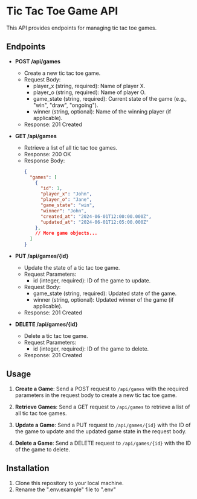 # Tic Tac Toe Game API

This API provides endpoints for managing tic tac toe games.

## Endpoints

- **POST /api/games**
  - Create a new tic tac toe game.
  - Request Body:
    - player_x (string, required): Name of player X.
    - player_o (string, required): Name of player O.
    - game_state (string, required): Current state of the game (e.g., "win", "draw", "ongoing").
    - winner (string, optional): Name of the winning player (if applicable).
  - Response: 201 Created

- **GET /api/games**
  - Retrieve a list of all tic tac toe games.
  - Response: 200 OK
  - Response Body:
    ```json
    {
      "games": [
        {
          "id": 1,
          "player_x": "John",
          "player_o": "Jane",
          "game_state": "win",
          "winner": "John",
          "created_at": "2024-06-01T12:00:00.000Z",
          "updated_at": "2024-06-01T12:05:00.000Z"
        },
        // More game objects...
      ]
    }
    ```

- **PUT /api/games/{id}**
  - Update the state of a tic tac toe game.
  - Request Parameters:
    - id (integer, required): ID of the game to update.
  - Request Body:
    - game_state (string, required): Updated state of the game.
    - winner (string, optional): Updated winner of the game (if applicable).
  - Response: 201 Created

- **DELETE /api/games/{id}**
  - Delete a tic tac toe game.
  - Request Parameters:
    - id (integer, required): ID of the game to delete.
  - Response: 201 Created

## Usage

1. **Create a Game**: Send a POST request to `/api/games` with the required parameters in the request body to create a new tic tac toe game.

2. **Retrieve Games**: Send a GET request to `/api/games` to retrieve a list of all tic tac toe games.

3. **Update a Game**: Send a PUT request to `/api/games/{id}` with the ID of the game to update and the updated game state in the request body.

4. **Delete a Game**: Send a DELETE request to `/api/games/{id}` with the ID of the game to delete.

## Installation

1. Clone this repository to your local machine.
2. Rename the ".env.example" file to ".env"

